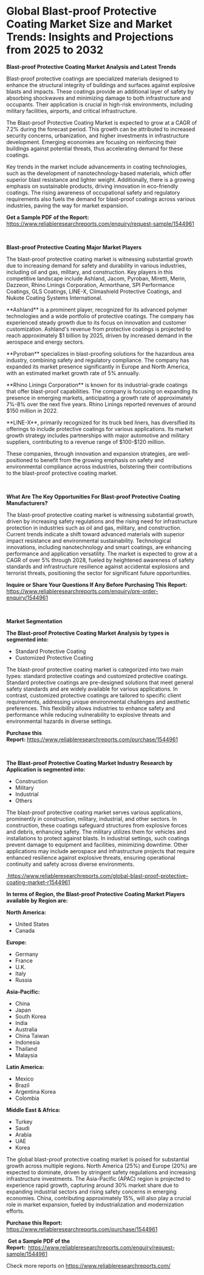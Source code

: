 <p><h1>Global Blast-proof Protective Coating Market Size and Market Trends: Insights and Projections from 2025 to 2032</h1></p><p><strong>Blast-proof Protective Coating Market Analysis and Latest Trends</strong></p>
<p><p>Blast-proof protective coatings are specialized materials designed to enhance the structural integrity of buildings and surfaces against explosive blasts and impacts. These coatings provide an additional layer of safety by absorbing shockwaves and minimizing damage to both infrastructure and occupants. Their application is crucial in high-risk environments, including military facilities, airports, and critical infrastructure.</p><p>The Blast-proof Protective Coating Market is expected to grow at a CAGR of 7.2% during the forecast period. This growth can be attributed to increased security concerns, urbanization, and higher investments in infrastructure development. Emerging economies are focusing on reinforcing their buildings against potential threats, thus accelerating demand for these coatings.</p><p>Key trends in the market include advancements in coating technologies, such as the development of nanotechnology-based materials, which offer superior blast resistance and lighter weight. Additionally, there is a growing emphasis on sustainable products, driving innovation in eco-friendly coatings. The rising awareness of occupational safety and regulatory requirements also fuels the demand for blast-proof coatings across various industries, paving the way for market expansion.</p></p>
<p><strong>Get a Sample PDF of the Report:&nbsp;</strong> <a href="https://www.reliableresearchreports.com/enquiry/request-sample/1544961?utm_campaign=2251&utm_medium=2&utm_source=Github&utm_content=ia&utm_term=02042025&utm_id=blast-proof-protective-coating">https://www.reliableresearchreports.com/enquiry/request-sample/1544961</a></p>
<p>&nbsp;</p>
<p><strong>Blast-proof Protective Coating Major Market Players</strong></p>
<p><p>The blast-proof protective coating market is witnessing substantial growth due to increasing demand for safety and durability in various industries, including oil and gas, military, and construction. Key players in this competitive landscape include Ashland, Jacom, Pyroban, Miretti, Merin, Dazzeon, Rhino Linings Corporation, Armorthane, SPI Performance Coatings, GLS Coatings, LINE-X, Climashield Protective Coatings, and Nukote Coating Systems International.</p><p>**Ashland** is a prominent player, recognized for its advanced polymer technologies and a wide portfolio of protective coatings. The company has experienced steady growth due to its focus on innovation and customer customization. Ashland's revenue from protective coatings is projected to reach approximately $1 billion by 2025, driven by increased demand in the aerospace and energy sectors.</p><p>**Pyroban** specializes in blast-proofing solutions for the hazardous area industry, combining safety and regulatory compliance. The company has expanded its market presence significantly in Europe and North America, with an estimated market growth rate of 5% annually.</p><p>**Rhino Linings Corporation** is known for its industrial-grade coatings that offer blast-proof capabilities. The company is focusing on expanding its presence in emerging markets, anticipating a growth rate of approximately 7%-8% over the next five years. Rhino Linings reported revenues of around $150 million in 2022.</p><p>**LINE-X**, primarily recognized for its truck bed liners, has diversified its offerings to include protective coatings for various applications. Its market growth strategy includes partnerships with major automotive and military suppliers, contributing to a revenue range of $100-$120 million.</p><p>These companies, through innovation and expansion strategies, are well-positioned to benefit from the growing emphasis on safety and environmental compliance across industries, bolstering their contributions to the blast-proof protective coating market.</p></p>
<p>&nbsp;</p>
<p><strong>What Are The Key Opportunities For Blast-proof Protective Coating Manufacturers?</strong></p>
<p><p>The blast-proof protective coating market is witnessing substantial growth, driven by increasing safety regulations and the rising need for infrastructure protection in industries such as oil and gas, military, and construction. Current trends indicate a shift toward advanced materials with superior impact resistance and environmental sustainability. Technological innovations, including nanotechnology and smart coatings, are enhancing performance and application versatility. The market is expected to grow at a CAGR of over 5% through 2028, fueled by heightened awareness of safety standards and infrastructure resilience against accidental explosions and terrorist threats, positioning the sector for significant future opportunities.</p></p>
<p><strong>Inquire or Share Your Questions If Any Before Purchasing This Report:</strong> <a href="https://www.reliableresearchreports.com/enquiry/pre-order-enquiry/1544961?utm_campaign=2251&utm_medium=2&utm_source=Github&utm_content=ia&utm_term=02042025&utm_id=blast-proof-protective-coating">https://www.reliableresearchreports.com/enquiry/pre-order-enquiry/1544961</a></p>
<p>&nbsp;</p>
<p><strong>Market Segmentation</strong></p>
<p><strong>The Blast-proof Protective Coating Market Analysis by types is segmented into:</strong></p>
<p><ul><li>Standard Protective Coating</li><li>Customized Protective Coating</li></ul></p>
<p><p>The blast-proof protective coating market is categorized into two main types: standard protective coatings and customized protective coatings. Standard protective coatings are pre-designed solutions that meet general safety standards and are widely available for various applications. In contrast, customized protective coatings are tailored to specific client requirements, addressing unique environmental challenges and aesthetic preferences. This flexibility allows industries to enhance safety and performance while reducing vulnerability to explosive threats and environmental hazards in diverse settings.</p></p>
<p><strong>Purchase this Report:&nbsp;</strong><a href="https://www.reliableresearchreports.com/purchase/1544961?utm_campaign=2251&utm_medium=2&utm_source=Github&utm_content=ia&utm_term=02042025&utm_id=blast-proof-protective-coating">https://www.reliableresearchreports.com/purchase/1544961</a></p>
<p>&nbsp;</p>
<p><strong>The Blast-proof Protective Coating Market Industry Research by Application is segmented into:</strong></p>
<p><ul><li>Construction</li><li>Military</li><li>Industrial</li><li>Others</li></ul></p>
<p><p>The blast-proof protective coating market serves various applications, prominently in construction, military, industrial, and other sectors. In construction, these coatings safeguard structures from explosive forces and debris, enhancing safety. The military utilizes them for vehicles and installations to protect against blasts. In industrial settings, such coatings prevent damage to equipment and facilities, minimizing downtime. Other applications may include aerospace and infrastructure projects that require enhanced resilience against explosive threats, ensuring operational continuity and safety across diverse environments.</p></p>
<p><a href="https://www.reliableresearchreports.com/global-blast-proof-protective-coating-market-r1544961?utm_campaign=2251&utm_medium=2&utm_source=Github&utm_content=ia&utm_term=02042025&utm_id=blast-proof-protective-coating">&nbsp;https://www.reliableresearchreports.com/global-blast-proof-protective-coating-market-r1544961</a></p>
<p><strong>In terms of Region, the Blast-proof Protective Coating Market Players available by Region are:</strong></p>
<p>
    <p> <strong> North America: </strong>
        <ul>
            <li>United States</li>
            <li>Canada</li>
        </ul>
        </p> 
    <p> <strong> Europe: </strong>
        <ul>
            <li>Germany</li>
            <li>France</li>
            <li>U.K.</li>
            <li>Italy</li>
            <li>Russia</li>
        </ul>
        </p> 
    <p> <strong> Asia-Pacific: </strong>
        <ul>
            <li>China</li>
            <li>Japan</li>
            <li>South Korea</li>
            <li>India</li>
            <li>Australia</li>
            <li>China Taiwan</li>
            <li>Indonesia</li>
            <li>Thailand</li>
            <li>Malaysia</li>
        </ul>
        </p> 
    <p> <strong> Latin America: </strong>
        <ul>
            <li>Mexico</li>
            <li>Brazil</li>
            <li>Argentina Korea</li>
            <li>Colombia</li>
        </ul>
        </p> 
    <p> <strong> Middle East & Africa: </strong>
        <ul>
            <li>Turkey</li>
            <li>Saudi</li>
            <li>Arabia</li>
            <li>UAE</li>
            <li>Korea</li>
        </ul>
    </p>
    </p>
<p><p>The global blast-proof protective coating market is poised for substantial growth across multiple regions. North America (25%) and Europe (20%) are expected to dominate, driven by stringent safety regulations and increasing infrastructure investments. The Asia-Pacific (APAC) region is projected to experience rapid growth, capturing around 30% market share due to expanding industrial sectors and rising safety concerns in emerging economies. China, contributing approximately 15%, will also play a crucial role in market expansion, fueled by industrialization and modernization efforts.</p></p>
<p><strong>Purchase this Report: </strong><a href="https://www.reliableresearchreports.com/purchase/1544961?utm_campaign=2251&utm_medium=2&utm_source=Github&utm_content=ia&utm_term=02042025&utm_id=blast-proof-protective-coating">https://www.reliableresearchreports.com/purchase/1544961</a></p>
<p>&nbsp;<strong>Get a Sample PDF of the Report:&nbsp;&nbsp;</strong><a href="https://www.reliableresearchreports.com/enquiry/request-sample/1544961?utm_campaign=2251&utm_medium=2&utm_source=Github&utm_content=ia&utm_term=02042025&utm_id=blast-proof-protective-coating">https://www.reliableresearchreports.com/enquiry/request-sample/1544961</a></p>
<p><strong></strong></p>
<p>Check more reports on <a href="https://www.reliableresearchreports.com/?utm_campaign=2251&utm_medium=2&utm_source=Github&utm_content=ia&utm_term=02042025&utm_id=blast-proof-protective-coating">https://www.reliableresearchreports.com/</a></p>